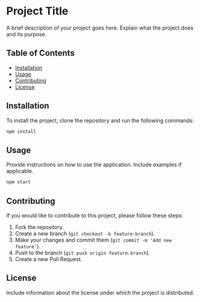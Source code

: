 # Project Title

A brief description of your project goes here. Explain what the project does and its purpose.

## Table of Contents

- [Installation](#installation)
- [Usage](#usage)
- [Contributing](#contributing)
- [License](#license)

## Installation

To install the project, clone the repository and run the following commands:

```bash
npm install
```

## Usage

Provide instructions on how to use the application. Include examples if applicable.

```bash
npm start
```

## Contributing

If you would like to contribute to this project, please follow these steps:

1. Fork the repository.
2. Create a new branch (`git checkout -b feature-branch`).
3. Make your changes and commit them (`git commit -m 'Add new feature'`).
4. Push to the branch (`git push origin feature-branch`).
5. Create a new Pull Request.

## License

Include information about the license under which the project is distributed.